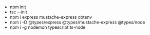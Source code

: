 - npm init
- tsc --init
- npm i express mustache-express dotenv
- npm i -D @types/express @types/mustache-express @types/node
- npm i -g nodemon typescript ts-node